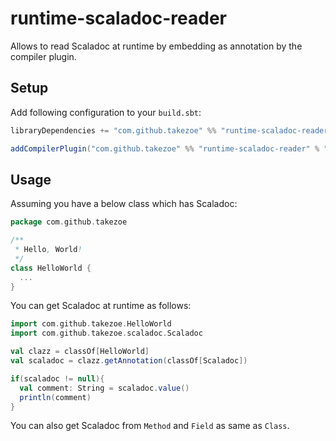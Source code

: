 # runtime-scaladoc-reader

Allows to read Scaladoc at runtime by embedding as annotation by the compiler plugin.

## Setup

Add following configuration to your `build.sbt`:

```scala
libraryDependencies += "com.github.takezoe" %% "runtime-scaladoc-reader" % "1.0.0"

addCompilerPlugin("com.github.takezoe" %% "runtime-scaladoc-reader" % "1.0.0")
```

## Usage

Assuming you have a below class which has Scaladoc:

```scala
package com.github.takezoe

/**
 * Hello, World!
 */
class HelloWorld {
  ...
}
```

You can get Scaladoc at runtime as follows:

```scala
import com.github.takezoe.HelloWorld
import com.github.takezoe.scaladoc.Scaladoc

val clazz = classOf[HelloWorld]
val scaladoc = clazz.getAnnotation(classOf[Scaladoc])

if(scaladoc != null){
  val comment: String = scaladoc.value()
  println(comment)
}
```

You can also get Scaladoc from `Method` and `Field` as same as `Class`.